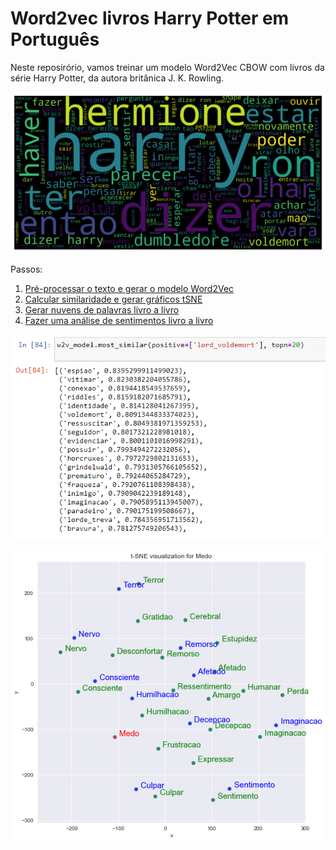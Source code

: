 # Word2vec livros Harry Potter em Português

Neste reposirório, vamos treinar um modelo Word2Vec CBOW com livros da série Harry Potter, da autora britânica J. K. Rowling.

![Nuvem de palavras](img/nuvem-palavra7.jpg)

Passos:

1. [Pré-processar o texto e gerar o modelo Word2Vec](https://github.com/lisaterumi/word2vec-harry-potter-portugues/blob/main/%5B1%5D%20Word2Vec%20Harry%20Potter.ipynb)
1. [Calcular similaridade e gerar gráficos tSNE](https://github.com/lisaterumi/word2vec-harry-potter-portugues/blob/main/%5B2%5D%20tSNE-Harry-Potter.ipynb)
1. [Gerar nuvens de palavras livro a livro](https://github.com/lisaterumi/word2vec-harry-potter-portugues/blob/main/%5B3%5D%20Nuvem-palavra-Harry-Potter.ipynb)
1. [Fazer uma análise de sentimentos livro a livro](https://github.com/lisaterumi/word2vec-harry-potter-portugues/blob/main/%5B4%5D%20Analise-Sentimentos-Harry-Potter.ipynb)

![Similaridade](img/similaridade.png)

![Medo](img/medo-tsne.png)

